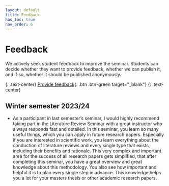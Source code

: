 ```yaml
---
layout: default
title: Feedback
has_toc: true
nav_order: 6
---
```


# Feedback

We actively seek student feedback to improve the seminar. Students can decide whether they want to provide feedback, whether we can publish it, and if so, whether it should be published anonymously.

{: .text-center}
[Provide feedback](https://github.com/digital-work-lab/literature-review-seminar/edit/main/docs/feedback.md){: .btn .btn-green target="_blank"}
{: .text-center}

## Winter semester 2023/24

- As a participant in last semester’s seminar, I would highly recommend taking part in the Literature Review Seminar with a great instructor who always responds fast and detailed. In this seminar, you learn so many useful things, which you can apply in future research papers. Especially if you are interested in scientific work, you learn everything about the conduction of literature reviews and every single type that exists, including their benefits and rationale. This very complex and important area for the success of all research papers gets simplified, that after completing this seminar, you have a great overview and great knowledge about this methodology. You also see how important and helpful it is to plan every single step in advance. This knowledge helps you a lot for your masters thesis or other academic research papers.


